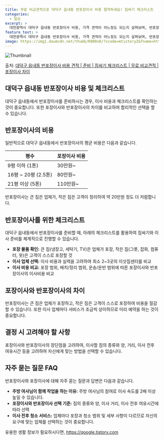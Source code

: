 ```yaml
---
title: 무료 비교견적으로 대덕구 읍내동 반포장이사 비용 절약하세요! 짐싸기 체크리스트
categories:
  - 일상
excerpt: >
  대전광역시 대덕구 읍내동 반포장이사 비용, 가격 견적이 어느정도 되는지 살펴보며, 반포장이사를 준비함에 있어 짐싸기 준비 체크리스트가 무엇인지 보겠습니다. 마지막으로 포장이사와 차이점을 통해 무료 비교견적으로 어떤 것이 더 합리적인 선택인지 공유 드립니다.대덕구 읍내동 포장이사 견적 샘플 보기 👈 클릭대덕구 읍내동 포장이사 가격 살펴보기 👈 클릭대덕구 읍내동 반포장이사 평균 이사 비용평수대덕구 읍내동 평균 이사 비용원룸 이사9평 이하 (1톤)30만원~투룸/쓰리룸 이사16평 ~ 20평 (2.5톤)80만원~쓰리룸 이사21평 (5톤) ~110만원~우리집 무료 이사견적 받기 👈 클릭포장 vs 반포장 이사: 주요 차이점이사할 때 포장과 반포장의 가장 큰 차이점은 무엇일까요?포장이사는 전반적인 이사를 맡아주며..
feature_text: >
  대전광역시 대덕구 읍내동 반포장이사 비용, 가격 견적이 어느정도 되는지 살펴보며, 반포장이사를 준비함에 있어 짐싸기 준비 체크리스트가 무엇인지 보겠습니다. 마지막으로 포장이사와 차이점을 통해 무료 비교견적으로 어떤 것이 더 합리적인 선택인지 공유 드립니다.대덕구 읍내동 포장이사 견적 샘플 보기 👈 클릭대덕구 읍내동 포장이사 가격 살펴보기 👈 클릭대덕구 읍내동 반포장이사 평균 이사 비용평수대덕구 읍내동 평균 이사 비용원룸 이사9평 이하 (1톤)30만원~투룸/쓰리룸 이사16평 ~ 20평 (2.5톤)80만원~쓰리룸 이사21평 (5톤) ~110만원~우리집 무료 이사견적 받기 👈 클릭포장 vs 반포장 이사: 주요 차이점이사할 때 포장과 반포장의 가장 큰 차이점은 무엇일까요?포장이사는 전반적인 이사를 맡아주며..
image: https://img1.daumcdn.net/thumb/R800x0/?scode=mtistory2&fname=https%3A%2F%2Fblog.kakaocdn.net%2Fdn%2F0KoZq%2FbtsHbjY8tyA%2FVjdZcFIDLv3hj5iQ11a4rk%2Fimg.webp
---
```


![Thumbnail](https://img1.daumcdn.net/thumb/R800x0/?scode=mtistory2&fname=https%3A%2F%2Fblog.kakaocdn.net%2Fdn%2F0KoZq%2FbtsHbjY8tyA%2FVjdZcFIDLv3hj5iQ11a4rk%2Fimg.webp)

<p>출처: <a href="https://qoogle.tistory.com/9647" rel="dofollow">대덕구 읍내동 반포장이사 비용 견적 | 준비 | 짐싸기 체크리스트 | 무료 비교견적 | 포장이사 차이</a> </p>

## 대덕구 읍내동 반포장이사 비용 및 체크리스트

대덕구 읍내동에서 반포장이사를 준비하시는 경우, 이사 비용과 체크리스트를 확인하는 것이 중요합니다. 또한 포장이사와 반포장이사의 차이를
비교하여 합리적인 선택을 할 수 있습니다.

## **반포장이사의 비용**

일반적으로 대덕구 읍내동에서 반포장이사의 평균 비용은 다음과 같습니다.

**평수** | **포장이사 비용**  
---|---  
9평 이하 (1톤) | 30만원~  
16평 ~ 20평 (2.5톤) | 80만원~  
21평 이상 (5톤) | 110만원~  
  
반포장이사는 큰 짐은 업체가, 작은 짐은 고객이 정리하여 약 20만원 정도 더 저렴합니다.

## **반포장이사를 위한 체크리스트**

대덕구 읍내동에서 반포장이사를 준비할 때, 아래의 체크리스트를 활용하여 짐싸기와 이사 준비를 체계적으로 진행할 수 있습니다.

  * **포장 물품 확인:** 큰 짐(냉장고, 세탁기, TV)은 업체가 포장, 작은 짐(그릇, 잡화, 컴퓨터, 옷)은 고객이 스스로 포장할 것
  * **이사 업체 선택:** 이사 비용과 실력을 고려하여 최소 2~3곳의 이삿짐센터를 비교
  * **이사 비용 비교:** 포장 범위, 배치/정리 범위, 운송/운반 범위에 따른 포장이사와 반포장이사의 이사비용 비교

## **포장이사와 반포장이사의 차이**

반포장이사는 큰 짐은 업체가 포장하고, 작은 짐은 고객이 스스로 포장하여 비용을 절감할 수 있습니다. 또한 이사 업체마다 서비스가 조금씩
상이하므로 미리 예약을 하는 것이 중요합니다.

## **결정 시 고려해야 할 사항**

포장이사와 반포장이사의 장단점을 고려하여, 이사할 짐의 종류와 양, 거리, 이사 전후 여유시간 등을 고려하여 자신에게 맞는 방법을 선택할 수
있습니다.

## **자주 묻는 질문 FAQ**

반포장이사와 포장이사에 대해 자주 묻는 질문과 답변은 다음과 같습니다.

  * **주방 여사님이 함께 작업을 하는 이유:** 주방 여사님의 참여로 이사 속도를 2배 이상 높일 수 있습니다.
  * **포장이사와 반포장이사 선택 기준:** 짐의 종류와 양, 이사 거리, 이사 전후 여유시간에 따라 선택
  * **이사 전후 청소 서비스:** 업체마다 포장과 청소 범위 및 세부 사항이 다르므로 자신의 요구에 맞는 업체를 선택하는 것이 중요합니다.



 

유용한 생활 정보가 필요하시다면, <a href="https://qoogle.tistory.com" rel="dofollow">https://qoogle.tistory.com</a>


